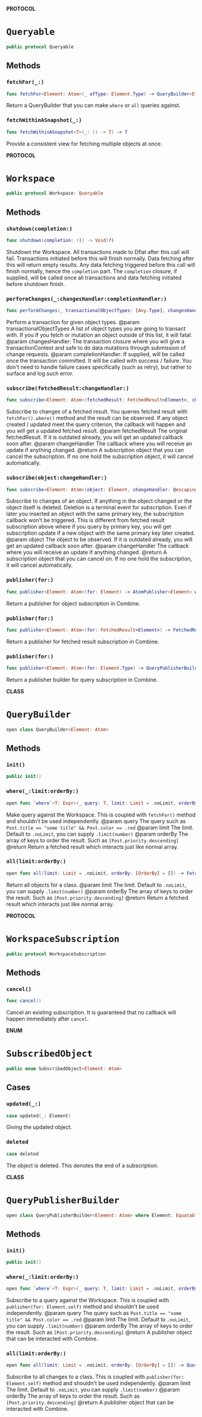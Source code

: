 **PROTOCOL**

# `Queryable`

```swift
public protocol Queryable
```

## Methods
### `fetchFor(_:)`

```swift
func fetchFor<Element: Atom>(_ ofType: Element.Type) -> QueryBuilder<Element>
```

Return a QueryBuilder that you can make `where` or `all` queries against.

### `fetchWithinASnapshot(_:)`

```swift
func fetchWithinASnapshot<T>(_: () -> T) -> T
```

Provide a consistent view for fetching multiple objects at once.

**PROTOCOL**

# `Workspace`

```swift
public protocol Workspace: Queryable
```

## Methods
### `shutdown(completion:)`

```swift
func shutdown(completion: (() -> Void)?)
```

Shutdown the Workspace. All transactions made to Dflat after this call will fail.
Transactions initiated before this will finish normally. Data fetching after this
will return empty results. Any data fetching triggered before this call will finish
normally, hence the `completion` part. The `completion` closure, if supplied, will
be called once all transactions and data fetching initiated before shutdown finish.

### `performChanges(_:changesHandler:completionHandler:)`

```swift
func performChanges(_ transactionalObjectTypes: [Any.Type], changesHandler: @escaping ChangesHandler, completionHandler: CompletionHandler?)
```

Perform a transaction for given object types.
@param transactionalObjectTypes A list of object types you are going to transact with. If you
                                If you fetch or mutation an object outside of this list, it will fatal.
@param changesHandler: The transaction closure where you will give a transactionContext and safe to do
                       data mutations through submission of change requests.
@param completionHandler: If supplied, will be called once the transaction committed. It will be called
                          with success / failure. You don't need to handle failure cases specifically
                          (such as retry), but rather to surface and log such error.

### `subscribe(fetchedResult:changeHandler:)`

```swift
func subscribe<Element: Atom>(fetchedResult: FetchedResult<Element>, changeHandler: @escaping (_: FetchedResult<Element>) -> Void) -> Subscription where Element: Equatable
```

Subscribe to changes of a fetched result. You queries fetched result with
`fetchFor().where()` method and the result can be observed. If any object
created / updated meet the query criterion, the callback will happen and you
will get a updated fetched result.
@param fetchedResult The original fetchedResult. If it is outdated already, you will get an updated
                     callback soon after.
@param changeHandler The callback where you will receive an update if anything changed.
@return A subscription object that you can cancel the subscription. If no one hold the subscription
        object, it will cancel automatically.

### `subscribe(object:changeHandler:)`

```swift
func subscribe<Element: Atom>(object: Element, changeHandler: @escaping (_: SubscribedObject<Element>) -> Void) -> Subscription where Element: Equatable
```

Subscribe to changes of an object. If anything in the object changed or
the object itself is deleted. Deletion is a terminal event for subscription.
Even if later you inserted an object with the same primary key, the subscription
callback won't be triggered. This is different from fetched result subscription
above where if you query by primary key, you will get subscription update if
a new object with the same primary key later created.
@param object The object to be observed. If it is outdated already, you will get an updated callback
              soon after.
@param changeHandler The callback where you will receive an update if anything changed.
@return A subscription object that you can cancel on. If no one hold the subscription, it will cancel
        automatically.

### `publisher(for:)`

```swift
func publisher<Element: Atom>(for: Element) -> AtomPublisher<Element> where Element: Equatable
```

Return a publisher for object subscription in Combine.

### `publisher(for:)`

```swift
func publisher<Element: Atom>(for: FetchedResult<Element>) -> FetchedResultPublisher<Element> where Element: Equatable
```

Return a publisher for fetched result subscription in Combine.

### `publisher(for:)`

```swift
func publisher<Element: Atom>(for: Element.Type) -> QueryPublisherBuilder<Element> where Element: Equatable
```

Return a publisher builder for query subscription in Combine.

**CLASS**

# `QueryBuilder`

```swift
open class QueryBuilder<Element: Atom>
```

## Methods
### `init()`

```swift
public init()
```

### `where(_:limit:orderBy:)`

```swift
open func `where`<T: Expr>(_ query: T, limit: Limit = .noLimit, orderBy: [OrderBy] = []) -> FetchedResult<Element> where T.ResultType == Bool
```

Make query against the Workspace. This is coupled with `fetchFor()` method and shouldn't be used independently.
@param query The query such as `Post.title == "some title" && Post.color == .red`
@param limit The limit. Default to `.noLimit`, you can supply `.limit(number)`
@param orderBy The array of keys to order the result. Such as `[Post.priority.descending]`
@return Return a fetched result which interacts just like normal array.

### `all(limit:orderBy:)`

```swift
open func all(limit: Limit = .noLimit, orderBy: [OrderBy] = []) -> FetchedResult<Element>
```

Return all objects for a class.
@param limit The limit. Default to `.noLimit`, you can supply `.limit(number)`
@param orderBy The array of keys to order the result. Such as `[Post.priority.descending]`
@return Return a fetched result which interacts just like normal array.

**PROTOCOL**

# `WorkspaceSubscription`

```swift
public protocol WorkspaceSubscription
```

## Methods
### `cancel()`

```swift
func cancel()
```

Cancel an existing subscription. It is guaranteed that no callback will happen
immediately after `cancel`.

**ENUM**

# `SubscribedObject`

```swift
public enum SubscribedObject<Element: Atom>
```

## Cases
### `updated(_:)`

```swift
case updated(_: Element)
```

Giving the updated object.

### `deleted`

```swift
case deleted
```

The object is deleted. This denotes the end of a subscription.

**CLASS**

# `QueryPublisherBuilder`

```swift
open class QueryPublisherBuilder<Element: Atom> where Element: Equatable
```

## Methods
### `init()`

```swift
public init()
```

### `where(_:limit:orderBy:)`

```swift
open func `where`<T: Expr>(_ query: T, limit: Limit = .noLimit, orderBy: [OrderBy] = []) -> QueryPublisher<Element> where T.ResultType == Bool
```

Subscribe to a query against the Workspace. This is coupled with `publisher(for: Element.self)` method
and shouldn't be used independently.
@param query The query such as `Post.title == "some title" && Post.color == .red`
@param limit The limit. Default to `.noLimit`, you can supply `.limit(number)`
@param orderBy The array of keys to order the result. Such as `[Post.priority.descending]`
@return A publisher object that can be interacted with Combine.

### `all(limit:orderBy:)`

```swift
open func all(limit: Limit = .noLimit, orderBy: [OrderBy] = []) -> QueryPublisher<Element>
```

Subscribe to all changes to a class. This is coupled with `publisher(for: Element.self)` method
and shouldn't be used independently.
@param limit The limit. Default to `.noLimit`, you can supply `.limit(number)`
@param orderBy The array of keys to order the result. Such as `[Post.priority.descending]`
@return A publisher object that can be interacted with Combine.
